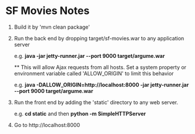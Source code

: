 SF Movies Notes
===============
1. Build it by 'mvn clean package'

2. Run the back end by dropping target/sf-movies.war to any application server 
   
    e.g. 
        **java -jar jetty-runner.jar --port 9000 target/argume.war**

   ** This will allow Ajax requests from all hosts. Set a system property or environment variable called 'ALLOW_ORIGIN' to limit this behavior
    
    e.g. 
        **java -DALLOW_ORIGIN=http://localhost:8000 -jar jetty-runner.jar --port 9000 target/argume.war**

3. Run the front end by adding the 'static' directory to any web server.
    
    e.g. 
        **cd static** and then **python -m SimpleHTTPServer**

4. Go to http://localhost:8000